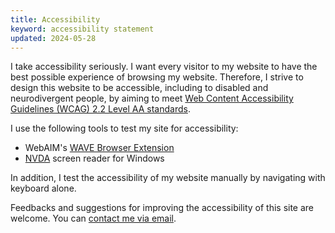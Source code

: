 ```yaml
---
title: Accessibility
keyword: accessibility statement
updated: 2024-05-28
---
```


I take accessibility seriously. I want every visitor to my website to have the best possible experience of browsing my website. Therefore, I strive to design this website to be accessible, including to disabled and neurodivergent people, by aiming to meet [Web Content Accessibility Guidelines (WCAG) 2.2 Level AA standards](https://www.w3.org/WAI/standards-guidelines/wcag/).

I use the following tools to test my site for accessibility:
* WebAIM's [WAVE Browser Extension](https://wave.webaim.org/extension/)
* [NVDA](https://www.nvaccess.org/about-nvda/) screen reader for Windows

In addition, I test the accessibility of my website manually by navigating with keyboard alone.

Feedbacks and suggestions for improving the accessibility of this site are welcome. You can [contact me via email](mailto:{{sitemeta.siteAuthor.email}}).
